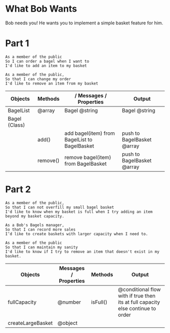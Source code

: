 # What Bob Wants
Bob needs you!
He wants you to implement a simple basket feature for him.

# Part 1
```
As a member of the public
So I can order a bagel when I want to
I'd like to add an item to my basket

As a member of the public,
So that I can change my order
I'd like to remove an item from my basket
```


Objects | Methods |/ Messages / Properties | Output
---- | ---- | ---- | ----
BagelList | @array |Bagel @string | Bagel @string 
Bagel (Class) | 
||add()|add bagel(item) from BagelList to BagelBasket| push to BagelBasket @array
||remove()| remove bagel(item) from BagelBasket | push to BagelBasket @array

# Part 2
```
As a member of the public,
So that I can not overfill my small bagel basket
I'd like to know when my basket is full when I try adding an item beyond my basket capacity.
```
```
As a Bob's Bagels manager,
So that I can record more sales
I’d like to create baskets with larger capacity when I need to.
```
```
As a member of the public
So that I can maintain my sanity
I'd like to know if I try to remove an item that doesn't exist in my basket.
```

Objects |Messages / Properties  | Methods | Output
---- | ---- | ---- | ----
fullCapacity| @number | isFull() | @conditional flow with if true then its at full capacity else continue to order
createLargeBasket| @object |